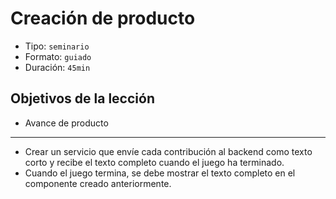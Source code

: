 # Creación de producto

* Tipo: `seminario`
* Formato: `guiado`
* Duración: `45min`

## Objetivos de la lección

* Avance de producto

***

* Crear un servicio que envíe cada contribución al backend como texto corto y
  recibe el texto completo cuando el juego ha terminado.
* Cuando el juego termina, se debe mostrar el texto completo en el componente
  creado anteriormente.
